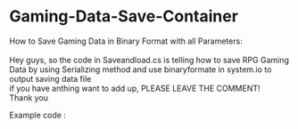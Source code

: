 # Gaming-Data-Save-Container
How to Save Gaming Data in Binary Format with all Parameters: <br/> <br/>
Hey guys, so the code in Saveandload.cs is telling how to save RPG Gaming Data by using Serializing method 
and use binaryformate in system.io to output saving data file <br/>
if you have anthing want to add up, PLEASE LEAVE THE COMMENT! <br/>
Thank you<br/>

Example code : <br/>

 
